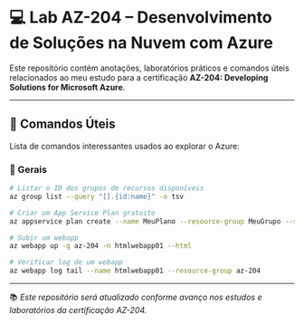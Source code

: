 # 💻 Lab AZ-204 – Desenvolvimento de Soluções na Nuvem com Azure

Este repositório contém anotações, laboratórios práticos e comandos úteis relacionados ao meu estudo para a certificação **AZ-204: Developing Solutions for Microsoft Azure**.

---

## 📌 Comandos Úteis

Lista de comandos interessantes usados ao explorar o Azure:

### 🔸 Gerais

```bash
# Listar o ID dos grupos de recursos disponíveis
az group list --query "[].{id:name}" -o tsv

# Criar um App Service Plan gratuito
az appservice plan create --name MeuPlano --resource-group MeuGrupo --sku F1 --is-linux

# Subir um webapp
az webapp up -g az-204 -n htmlwebapp01 --html

# Verificar log de um webapp
az webapp log tail --name htmlwebapp01 --resource-group az-204
```

---

📚 *Este repositório será atualizado conforme avanço nos estudos e laboratórios da certificação AZ-204.*
